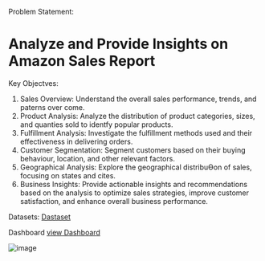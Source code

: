 Problem Statement:
# Analyze and Provide Insights on Amazon Sales Report
Key Objectves:
1. Sales Overview: Understand the overall sales performance, trends, and paterns over come.
2. Product Analysis: Analyze the distribution of product categories, sizes, and quanties sold to identfy popular
products.
3. Fulfillment Analysis: Investigate the fulfillment methods used and their effectiveness in delivering orders.
4. Customer Segmentation: Segment customers based on their buying behaviour, location, and other relevant
factors.
5. Geographical Analysis: Explore the geographical distribuƟon of sales, focusing on states and cites.
6. Business Insights: Provide actionable insights and recommendations based on the analysis to optimize sales
strategies, improve customer satisfaction, and enhance overall business performance.

Datasets: 
<a href ="hƩps://drive.google.com/file/d/1YrjYKtS1WHmINL6eafRsrDzrZaw2_WvX/view?usp=sharing">Dastaset</a>

Dashboard
<a href ="https://github.com/Akshitha90/Amazon-sales-dashboard-/blob/main/dashboard.png"> view Dashboard</a>

![image](https://github.com/user-attachments/assets/a2151bb0-a67a-454b-8749-bfdc1f8a7028)


